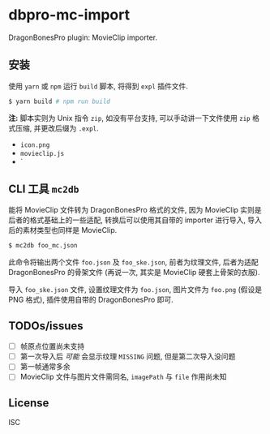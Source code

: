 # dbpro-mc-import

DragonBonesPro plugin: MovieClip importer.

## 安装

使用 `yarn` 或 `npm` 运行 `build` 脚本, 将得到 `expl` 插件文件.

```bash
$ yarn build # npm run build
```

**注:** 脚本实则为 Unix 指令 `zip`, 如没有平台支持, 可以手动讲一下文件使用 `zip`
格式压缩, 并更改后缀为 `.expl`.

* `icon.png`
* `movieclip.js`
* `

## CLI 工具 `mc2db`

能将 MovieClip 文件转为 DragonBonesPro 格式的文件, 因为 MovieClip
实则是后者的格式基础上的一些适配, 转换后可以使用其自带的 importer 进行导入,
导入后的素材类型也同样是 MovieClip.

```bash
$ mc2db foo_mc.json
```

此命令将输出两个文件 `foo.json` 及 `foo_ske.json`, 前者为纹理文件, 后者为适配
DragonBonesPro 的骨架文件 (再说一次, 其实是 MovieClip 硬套上骨架的衣服).

导入 `foo_ske.json` 文件, 设置纹理文件为 `foo.json`, 图片文件为 `foo.png`
(假设是 PNG 格式), 插件使用自带的 DragonBonesPro 即可.

## TODOs/issues

* [ ] 帧原点位置尚未支持
* [ ] 第一次导入后 *可能* 会显示纹理 `MISSING` 问题, 但是第二次导入没问题
* [ ] 第一帧通常多余
* [ ] MovieClip 文件与图片文件需同名, `imagePath` 与 `file` 作用尚未知

## License

ISC
